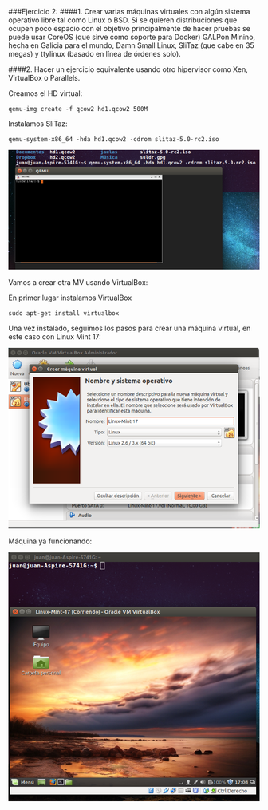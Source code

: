 ###Ejercicio 2: 
####1. Crear varias máquinas virtuales con algún sistema operativo libre tal como Linux o BSD. Si se quieren distribuciones que ocupen poco espacio con el objetivo principalmente de hacer pruebas se puede usar CoreOS (que sirve como soporte para Docker) GALPon Minino, hecha en Galicia para el mundo, Damn Small Linux, SliTaz (que cabe en 35 megas) y ttylinux (basado en línea de órdenes solo).

####2. Hacer un ejercicio equivalente usando otro hipervisor como Xen, VirtualBox o Parallels.

Creamos el HD virtual:

	qemu-img create -f qcow2 hd1.qcow2 500M

Instalamos SliTaz:

	qemu-system-x86_64 -hda hd1.qcow2 -cdrom slitaz-5.0-rc2.iso

![](ejercicio2.png)

Vamos a crear otra MV usando VirtualBox:

En primer lugar instalamos VirtualBox

	sudo apt-get install virtualbox 

Una vez instalado, seguimos los pasos para crear una máquina virtual, en este caso con Linux Mint 17:

![](ejercicio2-3.png)

Máquina ya funcionando:

![](ejercicio2-2.png)

